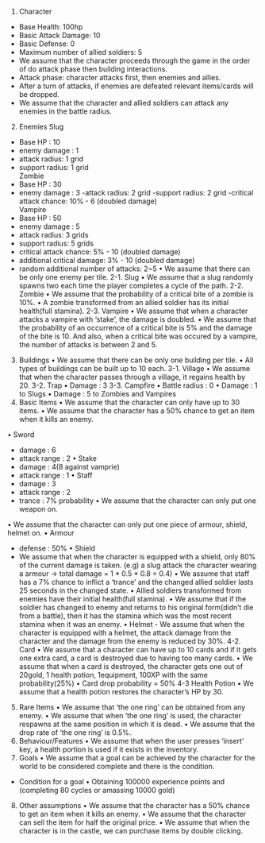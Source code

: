 1. Character
-  Base Health: 100hp
-  Basic Attack Damage: 10
-  Basic Defense: 0
-  Maximum number of allied soldiers: 5
-  We assume that the character proceeds through the game in the order of do attack phase then building interactions.
-  Attack phase: character attacks first, then enemies and allies.
-  After a turn of attacks, if enemies are defeated relevant items/cards will be dropped.
-  We assume that the character and allied soldiers can attack any enemies in the battle radius.
2. Enemies
Slug <br>
- Base HP : 10
- enemy damage : 1
- attack radius: 1 grid
- support radius: 1 grid <br>
Zombie <br>
- Base HP : 30
- enemy damage : 3
-attack radius: 2 grid
-support radius: 2 grid
-critical attack chance: 10% - 6 (doubled damage) <br>
Vampire <br>
- Base HP : 50
- enemy damage : 5
- attack radius: 3 grids
- support radius: 5 grids
- critical attack chance: 5% - 10 (doubled damage)
- additional critical damage: 3% - 10 (doubled damage)
- random additional number of attacks: 2~5
• We assume that there can be only one enemy per tile.
2-1. Slug
• We assume that a slug randomly spawns two each time the player completes
a cycle of the path.
2-2. Zombie
• We assume that the probability of a critical bite of a zombie is 10%.
• A zombie transformed from an allied soldier has its initial health(full stamina).
2-3. Vampire
• We assume that when a character attacks a vampire with ‘stake’, the damage
is doubled.
• We assume that the probability of an occurrence of a critical bite is 5% and
the damage of the bite is 10. And also, when a critical bite was occured by a
vampire, the number of attacks is between 2 and 5.
3. Buildings
• We assume that there can be only one building per tile.
• All types of buildings can be built up to 10 each.
3-1. Village
• We assume that when the character passes through a village, it regains
health by 20.
3-2. Trap
• Damage : 3
3-3. Campfire
• Battle radius : 0
• Damage : 1 to Slugs
• Damage : 5 to Zombies and Vampires
4. Basic Items
• We assume that the character can only have up to 30 items.
• We assume that the character has a 50% chance to get an item when it kills
an enemy.

• Sword
- damage : 6
- attack range : 2
• Stake
- damage : 4(8 against vamprie)
- attack range : 1
• Staff
- damage : 3
- attack range : 2
- trance : 7% probability
• We assume that the character can only put one weapon on.

• We assume that the character can only put one piece of armour, shield,
helmet on.
• Armour
- defense : 50%
• Shield
- We assume that when the character is equipped with a shield, only 80%
of the current damage is taken.
(e.g) a slug attack the character wearing a armour
-> total damage = 1 * 0.5 * 0.8 = 0.4)
• We assume that staff has a 7% chance to inflict a ‘trance’ and the changed
allied soldier lasts 25 seconds in the changed state.
• Allied soldiers transformed from enemies have their initial health(full stamina).
• We assume that if the soldier has changed to enemy and returns to his
original form(didn’t die from a battle), then it has the stamina which was the
most recent stamina when it was an enemy.
• Helmet - We assume that when the character is equipped with a helmet, the
attack damage from the character and the damage from the enemy is
reduced by 30%.
4-2. Card
• We assume that a character can have up to 10 cards and if it gets one extra
card, a card is destroyed due to having too many cards.
• We assume that when a card is destroyed, the character gets one out of
20gold, 1 health potion, 1equipment, 100XP with the same probability(25%)
• Card drop probability = 50%
4-3 Health Potion
• We assume that a health potion restores the character’s HP by 30.
5. Rare Items
• We assume that ‘the one ring’ can be obtained from any enemy.
• We assume that when ‘the one ring’ is used, the character respawns at the
same position in which it is dead.
• We assume that the drop rate of ‘the one ring’ is 0.5%.
6. Behaviour/Features
• We assume that when the user presses ‘insert’ key, a health portion is used if
it exists in the inventory.
7. Goals
• We assume that a goal can be achieved by the character for the world to be
considered complete and there is the condition.
* Condition for a goal
• Obtaining 100000 experience points and (completing 80 cycles or amassing
10000 gold)
8. Other assumptions
• We assume that the character has a 50% chance to get an item when it kills
an enemy.
• We assume that the character can sell the item for half the original price.
• We assume that when the character is in the castle, we can purchase items
by double clicking.